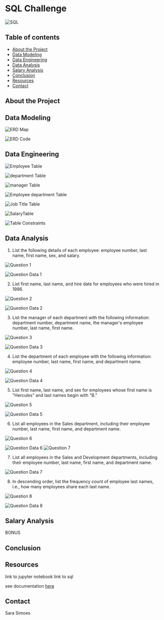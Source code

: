 # SQL Challenge

![SQL](Images/sql.png)

## Table of contents
* [About the Project](#about-the-project)
* [Data Modeling](#data-modeling)
* [Data Engineering](#data-engineering)
* [Data Analysis](#data-analysis)
* [Salary Analysis](#salary-analysis)
* [Conclusion](#conclusion)
* [Resources](#resources)
* [Contact](#contact)

## About the Project


## Data Modeling
![ERD Map](Images/ERD_map_update.PNG)

![ERD Code](Images/ERD_code_update.PNG)


## Data Engineering

![Employee Table](Images/employee_table.PNG)

![department Table](Images/department_table.PNG)

![manager Table](Images/manager_table.PNG)

![Employee department Table](Images/employee_department.PNG)

![Job Title Table](Images/job_title_table.PNG)

![SalaryTable](Images/salary_table.PNG)

![Table Constraints](Images/constraints.PNG)



## Data Analysis

1. List the following details of each employee: employee number, last name, first name, sex, and salary.

![Question 1](Images/question1.PNG)

![Question Data 1](Images/question1_data.PNG)

2. List first name, last name, and hire date for employees who were hired in 1986.

![Question 2](Images/question2.PNG)

![Question Data 2](Images/question2_data.PNG)

3. List the manager of each department with the following information: department number, department name, the manager's employee number, last name, first name.

![Question 3](Images/question3.PNG)

![Question Data 3](Images/question3_data.PNG)

4. List the department of each employee with the following information: employee number, last name, first name, and department name.

![Question 4](Images/question4.PNG)

![Question Data 4](Images/question4_data.PNG)

5. List first name, last name, and sex for employees whose first name is "Hercules" and last names begin with "B."

![Question 5](Images/question5.PNG)

![Question Data 5](Images/question5_data.PNG)

6. List all employees in the Sales department, including their employee number, last name, first name, and department name.

![Question 6](Images/question6.PNG)

![Question Data 6](Images/question6_data.PNG) ![Question 7](Images/question7.PNG)

7. List all employees in the Sales and Development departments, including their employee number, last name, first name, and department name.

![Question Data 7](Images/question7_data.PNG)

8. In descending order, list the frequency count of employee last names, i.e., how many employees share each last name.

![Question 8](Images/question8.PNG)

![Question Data 8](Images/question8_data.PNG)


## Salary Analysis

BONUS 

## Conclusion


## Resources

link to jupyter notebook
link to sql

see documentation [here](myLib/README.md)

## Contact
Sara Simoes
